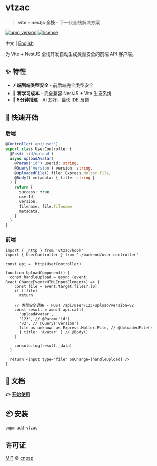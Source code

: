 # vtzac

> **vite + nestjs 全栈** - 下一代全栈解决方案

[![npm version](https://img.shields.io/npm/v/vtzac.svg)](https://www.npmjs.com/package/vtzac)
[![license](https://img.shields.io/npm/l/vtzac.svg)](https://github.com/cnpap/vtzac/blob/main/LICENSE.md)

中文 | [English](./README.md)

为 Vite + NestJS 全栈开发自动生成类型安全的前端 API 客户端。

## ✨ 特性

- **⚡ 端到端类型安全** - 前后端完全类型安全
- **🔄 零学习成本** - 完全兼容 NestJS + Vite 生态系统
- **🚀 5分钟搭建** - AI 友好，最快 IDE 反馈

## 🚀 快速开始

### 后端

```typescript
@Controller('api/user')
export class UserController {
  @Post(':id/upload')
  async uploadAvatar(
    @Param('id') userId: string,
    @Query('version') version: string,
    @UploadedFile() file: Express.Multer.File,
    @Body() metadata: { title: string }
  ) {
    return {
      success: true,
      userId,
      version,
      filename: file.filename,
      metadata,
    }
  }
}
```

### 前端

```tsx
import { _http } from 'vtzac/hook'
import { UserController } from './backend/user.controller'

const api = _http(UserController)

function UploadComponent() {
  const handleUpload = async (event: React.ChangeEvent<HTMLInputElement>) => {
    const file = event.target.files?.[0]
    if (!file)
      return

    // 类型安全调用 - POST /api/user/123/upload?version=v2
    const result = await api.call(
      'uploadAvatar',
      '123', // @Param('id')
      'v2', // @Query('version')
      file as unknown as Express.Multer.File, // @UploadedFile()
      { title: 'Avatar' } // @Body()
    )

    console.log(result._data)
  }

  return <input type="file" onChange={handleUpload} />
}
```

## 📖 文档

**👉 [开始使用](https://vtzac.pages.dev/getting-started)**

## 📦 安装

```bash
pnpm add vtzac
```

## 许可证

[MIT](./LICENSE.md) © [cnpap](https://github.com/cnpap)
